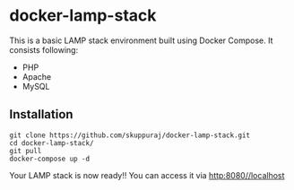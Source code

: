 # docker-lamp-stack

This is a basic LAMP stack environment built using Docker Compose. It consists following:

* PHP
* Apache
* MySQL

## Installation

```
git clone https://github.com/skuppuraj/docker-lamp-stack.git
cd docker-lamp-stack/
git pull
docker-compose up -d

```
Your LAMP stack is now ready!! You can access it via [http:8080//localhost](http:8080//localhost)
